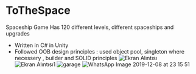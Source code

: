 

# ToTheSpace
Spaceship Game 
Has 120 different levels, different spaceships and upgrades

- Written in C# in Unity
- Followed OOB design principles : used object pool, singleton where necessery , builder and SOLID principles
![Ekran Alıntısı](https://user-images.githubusercontent.com/37782582/119924997-9bf1e480-bf42-11eb-9341-621757d99813.PNG)
![Ekran Alıntısı1](https://user-images.githubusercontent.com/37782582/119925249-1589d280-bf43-11eb-9f20-d69478328117.PNG)
![garage](https://user-images.githubusercontent.com/37782582/119925275-22a6c180-bf43-11eb-93a3-228557875d7c.PNG)
![WhatsApp Image 2019-12-08 at 23 15 51](https://user-images.githubusercontent.com/37782582/119925260-1b7fb380-bf43-11eb-8e70-1a227e8da911.jpeg)
